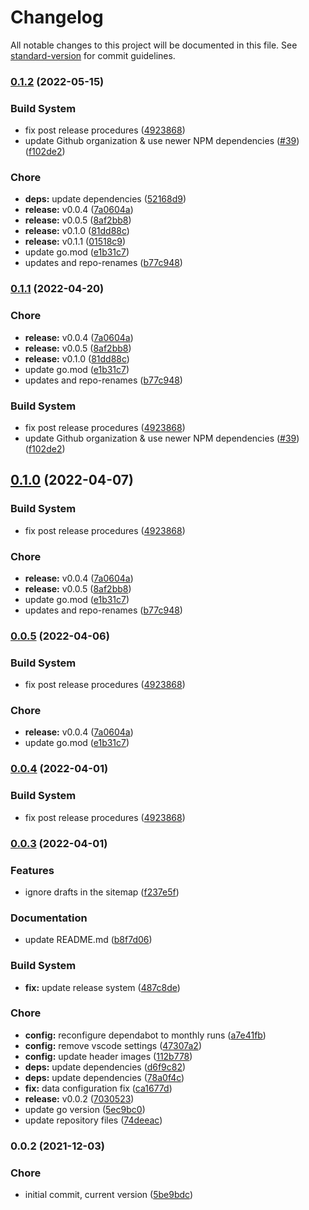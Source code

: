 # Changelog

All notable changes to this project will be documented in this file. See [standard-version](https://github.com/conventional-changelog/standard-version) for commit guidelines.

### [0.1.2](https://github.com/davidsneighbour/hugo-sitemap/compare/v0.0.3...v0.1.2) (2022-05-15)


### Build System

* fix post release procedures ([4923868](https://github.com/davidsneighbour/hugo-sitemap/commit/4923868bac28274dcdd853e14284bebc186fbe29))
* update Github organization & use newer NPM dependencies ([#39](https://github.com/davidsneighbour/hugo-sitemap/issues/39)) ([f102de2](https://github.com/davidsneighbour/hugo-sitemap/commit/f102de2c68c7a9a25c68be4b768e795e4ebbb071))


### Chore

* **deps:** update dependencies ([52168d9](https://github.com/davidsneighbour/hugo-sitemap/commit/52168d9206f1762ee759d29a4ef0d9835988f016))
* **release:** v0.0.4 ([7a0604a](https://github.com/davidsneighbour/hugo-sitemap/commit/7a0604a0d7febb4fc9063df0206a195d75bd5337))
* **release:** v0.0.5 ([8af2bb8](https://github.com/davidsneighbour/hugo-sitemap/commit/8af2bb8431925a6b691624a3e2c1c7bc6808f566))
* **release:** v0.1.0 ([81dd88c](https://github.com/davidsneighbour/hugo-sitemap/commit/81dd88c631da9f1df9d111a1897ea977093ba60f))
* **release:** v0.1.1 ([01518c9](https://github.com/davidsneighbour/hugo-sitemap/commit/01518c955f22bc1e11b2f6d8ba58cdb2a0218d43))
* update go.mod ([e1b31c7](https://github.com/davidsneighbour/hugo-sitemap/commit/e1b31c705813bcf8cac94d7184822cda1bf55139))
* updates and repo-renames ([b77c948](https://github.com/davidsneighbour/hugo-sitemap/commit/b77c94820afcccd54ea429060f2e3e21d21c5732))

### [0.1.1](https://github.com/davidsneighbour/hugo-sitemap/compare/v0.0.3...v0.1.1) (2022-04-20)


### Chore

* **release:** v0.0.4 ([7a0604a](https://github.com/davidsneighbour/hugo-sitemap/commit/7a0604a0d7febb4fc9063df0206a195d75bd5337))
* **release:** v0.0.5 ([8af2bb8](https://github.com/davidsneighbour/hugo-sitemap/commit/8af2bb8431925a6b691624a3e2c1c7bc6808f566))
* **release:** v0.1.0 ([81dd88c](https://github.com/davidsneighbour/hugo-sitemap/commit/81dd88c631da9f1df9d111a1897ea977093ba60f))
* update go.mod ([e1b31c7](https://github.com/davidsneighbour/hugo-sitemap/commit/e1b31c705813bcf8cac94d7184822cda1bf55139))
* updates and repo-renames ([b77c948](https://github.com/davidsneighbour/hugo-sitemap/commit/b77c94820afcccd54ea429060f2e3e21d21c5732))


### Build System

* fix post release procedures ([4923868](https://github.com/davidsneighbour/hugo-sitemap/commit/4923868bac28274dcdd853e14284bebc186fbe29))
* update Github organization & use newer NPM dependencies ([#39](https://github.com/davidsneighbour/hugo-sitemap/issues/39)) ([f102de2](https://github.com/davidsneighbour/hugo-sitemap/commit/f102de2c68c7a9a25c68be4b768e795e4ebbb071))

## [0.1.0](https://github.com/davidsneighbour/hugo-sitemap/compare/v0.0.3...v0.1.0) (2022-04-07)


### Build System

* fix post release procedures ([4923868](https://github.com/davidsneighbour/hugo-sitemap/commit/4923868bac28274dcdd853e14284bebc186fbe29))


### Chore

* **release:** v0.0.4 ([7a0604a](https://github.com/davidsneighbour/hugo-sitemap/commit/7a0604a0d7febb4fc9063df0206a195d75bd5337))
* **release:** v0.0.5 ([8af2bb8](https://github.com/davidsneighbour/hugo-sitemap/commit/8af2bb8431925a6b691624a3e2c1c7bc6808f566))
* update go.mod ([e1b31c7](https://github.com/davidsneighbour/hugo-sitemap/commit/e1b31c705813bcf8cac94d7184822cda1bf55139))
* updates and repo-renames ([b77c948](https://github.com/davidsneighbour/hugo-sitemap/commit/b77c94820afcccd54ea429060f2e3e21d21c5732))

### [0.0.5](https://github.com/davidsneighbour/hugo-sitemap/compare/v0.0.3...v0.0.5) (2022-04-06)


### Build System

* fix post release procedures ([4923868](https://github.com/davidsneighbour/hugo-sitemap/commit/4923868bac28274dcdd853e14284bebc186fbe29))


### Chore

* **release:** v0.0.4 ([7a0604a](https://github.com/davidsneighbour/hugo-sitemap/commit/7a0604a0d7febb4fc9063df0206a195d75bd5337))
* update go.mod ([e1b31c7](https://github.com/davidsneighbour/hugo-sitemap/commit/e1b31c705813bcf8cac94d7184822cda1bf55139))

### [0.0.4](https://github.com/davidsneighbour/hugo-sitemap/compare/v0.0.3...v0.0.4) (2022-04-01)


### Build System

* fix post release procedures ([4923868](https://github.com/davidsneighbour/hugo-sitemap/commit/4923868bac28274dcdd853e14284bebc186fbe29))

### [0.0.3](https://github.com/davidsneighbour/hugo-sitemap/compare/v0.0.2...v0.0.3) (2022-04-01)


### Features

* ignore drafts in the sitemap ([f237e5f](https://github.com/davidsneighbour/hugo-sitemap/commit/f237e5f7b85517d0851e3c69cf9ea8f839b9ec93))


### Documentation

* update README.md ([b8f7d06](https://github.com/davidsneighbour/hugo-sitemap/commit/b8f7d06d04041bb36af4a82b6d0fdf777a81d413))


### Build System

* **fix:** update release system ([487c8de](https://github.com/davidsneighbour/hugo-sitemap/commit/487c8de3e8ef810b957d7b8bfd079448ffe31fbd))


### Chore

* **config:** reconfigure dependabot to monthly runs ([a7e41fb](https://github.com/davidsneighbour/hugo-sitemap/commit/a7e41fbb60307f8d7a28d936eaf9ba295e35e6c8))
* **config:** remove vscode settings ([47307a2](https://github.com/davidsneighbour/hugo-sitemap/commit/47307a2d285019da9f003fd469dcfe1389b3509c))
* **config:** update header images ([112b778](https://github.com/davidsneighbour/hugo-sitemap/commit/112b778977d8c73141d5f6b9b7acc8999ba91199))
* **deps:** update dependencies ([d6f9c82](https://github.com/davidsneighbour/hugo-sitemap/commit/d6f9c822a56196f64c20b19068426c8cef7ac102))
* **deps:** update dependencies ([78a0f4c](https://github.com/davidsneighbour/hugo-sitemap/commit/78a0f4c372c712bedf2ee222cb1c70f18aebb694))
* **fix:** data configuration fix ([ca1677d](https://github.com/davidsneighbour/hugo-sitemap/commit/ca1677dcce5a9ea50c8dca9f90e29b162d9dda25))
* **release:** v0.0.2 ([7030523](https://github.com/davidsneighbour/hugo-sitemap/commit/7030523d5152fa0b1164583c5c8216ac4833fd5b))
* update go version ([5ec9bc0](https://github.com/davidsneighbour/hugo-sitemap/commit/5ec9bc030b4f357bebd135ed1da743a43bbae15c))
* update repository files ([74deeac](https://github.com/davidsneighbour/hugo-sitemap/commit/74deeac4b5cef93f6dac8d7a1c237331ed252082))

### 0.0.2 (2021-12-03)


### Chore

* initial commit, current version ([5be9bdc](https://github.com/davidsneighbour/hugo-sitemap/commit/5be9bdc54cbe50addd769ca4b3880f4fd87e8ce4))

